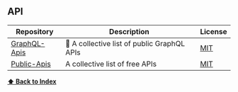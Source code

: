 ## API

| Repository                                                | Description                                 | License                                                               |
| --------------------------------------------------------- | ------------------------------------------- | --------------------------------------------------------------------- |
| [GraphQL-Apis](https://github.com/APIs-guru/graphql-apis) | 📜 A collective list of public GraphQL APIs | [MIT](https://github.com/APIs-guru/graphql-apis/blob/master/LICENSE)  |
| [Public-Apis](https://github.com/public-apis/public-apis) | A collective list of free APIs              | [MIT](https://github.com/public-apis/public-apis/blob/master/LICENSE) |

**[⬆ Back to Index](#index)**